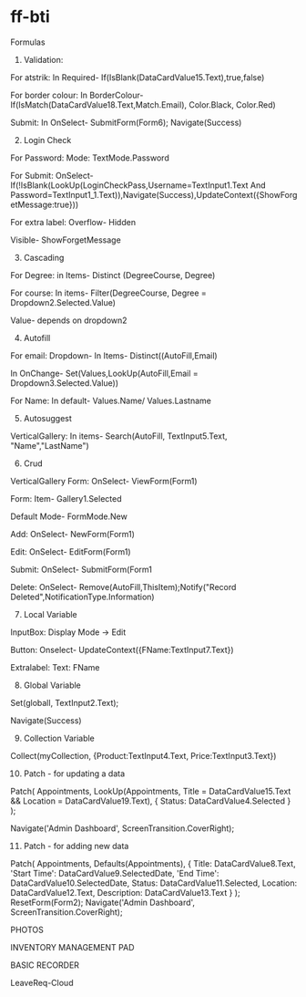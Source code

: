 # ff-bti

Formulas



1.	Validation: 

For atstrik: In Required- If(IsBlank(DataCardValue15.Text),true,false)

For border colour: In BorderColour- If(IsMatch(DataCardValue18.Text,Match.Email), Color.Black, Color.Red)

Submit: In OnSelect- SubmitForm(Form6); Navigate(Success)



2.	Login Check

For Password: Mode: TextMode.Password

For Submit: OnSelect- If(!IsBlank(LookUp(LoginCheckPass,Username=TextInput1.Text And Password=TextInput1_1.Text)),Navigate(Success),UpdateContext({ShowForgetMessage:true}))

For extra label: Overflow- Hidden

Visible- ShowForgetMessage

 

3.	Cascading

For Degree: in Items- Distinct (DegreeCourse, Degree)

For course: In items- Filter(DegreeCourse, Degree = Dropdown2.Selected.Value)

Value- depends on dropdown2



4.	Autofill

For email: Dropdown- In Items- Distinct((AutoFill,Email)

In OnChange- Set(Values,LookUp(AutoFill,Email = Dropdown3.Selected.Value))

For Name: In default- Values.Name/ Values.Lastname



5.	Autosuggest

VerticalGallery: In items- Search(AutoFill, TextInput5.Text, "Name","LastName")



6.	Crud

VerticalGallery Form: OnSelect- ViewForm(Form1)

Form: Item- Gallery1.Selected

Default Mode- FormMode.New

Add: OnSelect- NewForm(Form1)

Edit: OnSelect- EditForm(Form1)

Submit: OnSelect- SubmitForm(Form1

Delete: OnSelect- Remove(AutoFill,ThisItem);Notify("Record Deleted",NotificationType.Information)



7.	Local Variable

InputBox: Display Mode → Edit

Button: Onselect- UpdateContext({FName:TextInput7.Text})

Extralabel: Text: FName



8.	Global Variable

Set(globall, TextInput2.Text);

Navigate(Success)



9.	Collection Variable

Collect(myCollection, {Product:TextInput4.Text, Price:TextInput3.Text})



10.	Patch - for updating a data

Patch(
    Appointments,
    LookUp(Appointments, Title = DataCardValue15.Text && Location = DataCardValue19.Text),
    {
        Status: DataCardValue4.Selected
    }
);

Navigate('Admin Dashboard', ScreenTransition.CoverRight);


11. Patch - for adding new data

Patch(
    Appointments,
    Defaults(Appointments),
    {
        Title: DataCardValue8.Text,
        'Start Time': DataCardValue9.SelectedDate,
        'End Time': DataCardValue10.SelectedDate,
        Status: DataCardValue11.Selected,
        Location: DataCardValue12.Text,
        Description: DataCardValue13.Text
    }
);
ResetForm(Form2);
Navigate('Admin Dashboard', ScreenTransition.CoverRight);










PHOTOS



INVENTORY MANAGEMENT PAD





BASIC RECORDER



LeaveReq-Cloud

